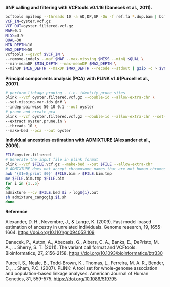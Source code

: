 **SNP calling and filtering with VCFtools v0.1.16 (Danecek et al., 2011).**
```bash
bcftools mpileup --threads 10 -a AD,DP,SP -Ou -f ref.fa *.dup.bam | bcftools call --threads 10 -f GQ,GP -mO z -o oyster.vcf.gz
VCF_IN=oyster.vcf.gz
VCF_OUT=oyster.filtered.vcf.gz
MAF=0.1
MISS=0.9
QUAL=30
MIN_DEPTH=10
MAX_DEPTH=50
vcftools --gzvcf $VCF_IN \
--remove-indels --maf $MAF --max-missing $MISS --minQ $QUAL \
--min-meanDP $MIN_DEPTH --max-meanDP $MAX_DEPTH \
--minDP $MIN_DEPTH --maxDP $MAX_DEPTH --recode --stdout | gzip -c > $VCF_OUT
```

**Principal components analysis (PCA) with PLINK v1.9(Purcell et al., 2007).**
```bash
# perform linkage pruning - i.e. identify prune sites
plink --vcf oyster.filtered.vcf.gz --double-id --allow-extra-chr \
--set-missing-var-ids @:# \
--indep-pairwise 50 10 0.1 --out oyster
# prune and create pca
plink --vcf oyster.filtered.vcf.gz --double-id --allow-extra-chr --set-missing-var-ids @:# \
--extract oyster.prune.in \
--threads 10 \
--make-bed --pca --out oyster
```
**Individual ancestries estimation with ADMIXTURE (Alexander et al., 2009).**
```bash
FILE=oyster.filtered
# Generate the input file in plink format
plink --vcf $FILE.vcf.gz --make-bed --out $FILE --allow-extra-chr
# ADMIXTURE does not accept chromosome names that are not human chromosomes. We will thus just exchange the first column by 0
awk '{$1=0;print $0}' $FILE.bim > $FILE.bim.tmp
mv $FILE.bim.tmp $FILE.bim
for i in {1..5}
do
admixture --cv $FILE.bed $i > log${i}.out
sh admixture_cangcgig.$i.sh
done
```

**Reference**

Alexander, D. H., Novembre, J., & Lange, K. (2009). Fast model-based estimation of ancestry in unrelated individuals. Genome research, 19, 1655-1664. https://doi.org/10.1101/gr.094052.109

Danecek, P., Auton, A., Abecasis, G., Albers, C. A., Banks, E., DePristo, M. A., ... Sherry, S. T. (2011). The variant call format and VCFtools. Bioinformatics, 27, 2156-2158. https://doi.org/10.1093/bioinformatics/btr330

Purcell, S., Neale, B., Todd-Brown, K., Thomas, L., Ferreira, M. A. R., Bender, D., ... Sham, P.C. (2007). PLINK: A tool set for whole-genome association and population-based linkage analyses. American Journal of Human Genetics, 81, 559-575. https://doi.org/10.1086/519795
